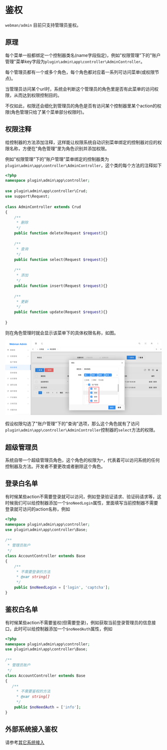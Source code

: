 # 鉴权

`webman/admin` 目前只支持管理员鉴权。

## 原理

每个菜单一般都绑定一个控制器类名(name字段指定)，例如"权限管理"下的"账户管理"菜单key字段为`plugin\admin\app\controller\AdminController`。

每个管理员都有一个或多个角色，每个角色都对应着一系列可访问菜单(或权限节点)。

当管理员访问某个url时，系统会判断这个管理员的角色里是否有此菜单的访问权限，从而达到权限控制目的。

不仅如此，权限还会细化到管理员的角色是否有访问某个控制器里某个action的权限(角色管理只给了某个菜单部分权限时)。

## 权限注释
给控制器的方法添加注释，这样能让权限系统自动识别菜单绑定的控制器对应的权限名称，方便在"角色管理"里为角色识别并添加权限。

例如"权限管理"下的"账户管理"菜单绑定的控制器类为`plugin\admin\app\controller\AdminController`，这个类的每个方法的注释如下

```php
<?php
namespace plugin\admin\app\controller;

use plugin\admin\app\controller\Crud;
use support\Request;

class AdminController extends Crud
{
    /**
     * 删除
     */
    public function delete(Request $request){}
    
    /**
     * 查询
     */
    public function select(Request $request){}
    
    /**
     * 添加
     */
    public function insert(Request $request){}
    
    /**
     * 更新
     */
    public function update(Request $request){}

}
```

则在角色管理时就会显示该菜单下的具体权限名称，如图。

![img.png](img.png)

假设权限勾选了"账户管理"下的"查询"选项，那么这个角色就有了访问`plugin\admin\app\controller\AdminController`控制器的`select`方法的权限。

## 超级管理员
系统自带一个超级管理员角色，这个角色的权限为`*`，代表着可以访问系统的任何控制器及方法。开发者不要更改或者删除这个角色。

## 登录白名单
有时候某些action不需要登录就可以访问，例如登录验证请求、验证码请求等，这时候我们可以给控制器添加一个`$noNeedLogin`属性，里面填写当前控制器不需要登录就可访问的action名称，例如
```php
<?php
namespace plugin\admin\app\controller;
use plugin\admin\app\controller\Base;

/**
 * 管理员账户
 */
class AccountController extends Base
{
    /**
     * 不需要登录的方法
     * @var string[]
     */
    public $noNeedLogin = ['login', 'captcha'];
}
```

## 鉴权白名单
有时候某些action不需要鉴权(但需要登录)，例如获取当前登录管理员的信息接口，此时可以给控制器添加一个`$noNeedAuth`属性，例如

```php
<?php
namespace plugin\admin\app\controller;
use plugin\admin\app\controller\Base;

/**
 * 管理员账户
 */
class AccountController extends Base
{
   /**
     * 不需要鉴权的方法
     * @var string[]
     */
    public $noNeedAuth = ['info'];
}
```

## 外部系统接入鉴权

请参考[其它系统接入](link.md)